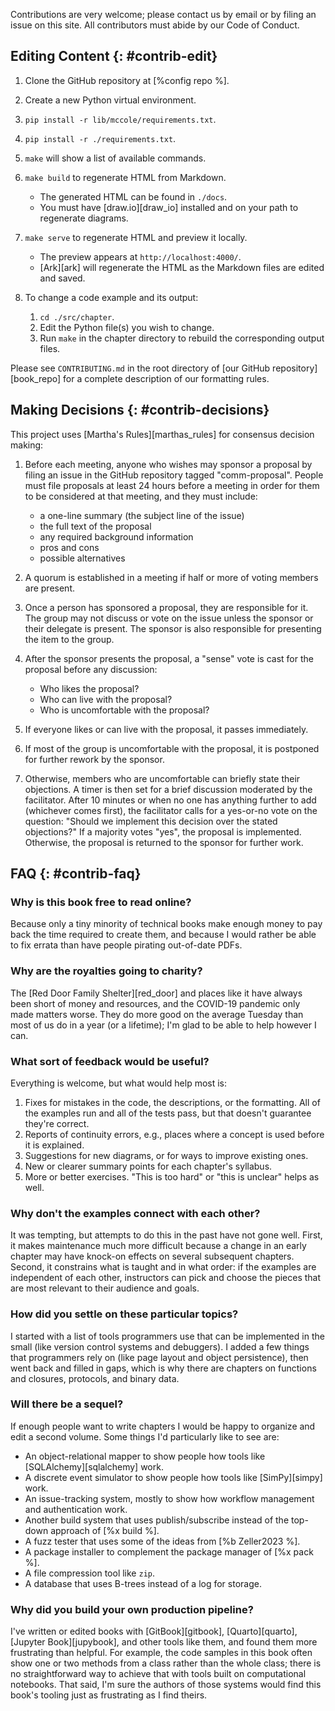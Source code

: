 Contributions are very welcome;
please contact us by email or by filing an issue on this site.
All contributors must abide by our Code of Conduct.

## Editing Content {: #contrib-edit}

1.  Clone the GitHub repository at [%config repo %].

1.  Create a new Python virtual environment.

1.  `pip install -r lib/mccole/requirements.txt`.

1.  `pip install -r ./requirements.txt`.

1.  `make` will show a list of available commands.

1.  `make build` to regenerate HTML from Markdown.
    -   The generated HTML can be found in `./docs`.
    -   You must have [draw.io][draw_io] installed and on your path to regenerate diagrams.

1.  `make serve` to regenerate HTML and preview it locally.
    -   The preview appears at `http://localhost:4000/`.
    -   [Ark][ark] will regenerate the HTML as the Markdown files are edited and saved.

1.  To change a code example and its output:
    1.  `cd ./src/chapter`.
    1.  Edit the Python file(s) you wish to change.
    1.  Run `make` in the chapter directory to rebuild the corresponding output files.

Please see `CONTRIBUTING.md` in the root directory of [our GitHub repository][book_repo]
for a complete description of our formatting rules.

## Making Decisions {: #contrib-decisions}

This project uses [Martha's Rules][marthas_rules] for consensus decision making:

1.  Before each meeting, anyone who wishes may sponsor a proposal by filing an
    issue in the GitHub repository tagged "comm-proposal".  People must file proposals
    at least 24 hours before a meeting in order for them to be considered at that
    meeting, and they must include:
    -   a one-line summary (the subject line of the issue)
    -   the full text of the proposal
    -   any required background information
    -   pros and cons
    -   possible alternatives

2.  A quorum is established in a meeting if half or more of voting members are
    present.

3.  Once a person has sponsored a proposal, they are responsible for it.  The
    group may not discuss or vote on the issue unless the sponsor or their
    delegate is present.  The sponsor is also responsible for presenting the
    item to the group.

4.  After the sponsor presents the proposal, a "sense" vote is cast for the
    proposal before any discussion:
    -   Who likes the proposal?
    -   Who can live with the proposal?
    -   Who is uncomfortable with the proposal?

5.  If everyone likes or can live with the proposal, it passes immediately.

6.  If most of the group is uncomfortable with the proposal, it is postponed for
    further rework by the sponsor.

7.  Otherwise, members who are uncomfortable can briefly state their objections.
    A timer is then set for a brief discussion moderated by the facilitator.
    After 10 minutes or when no one has anything further to add (whichever comes
    first), the facilitator calls for a yes-or-no vote on the question: "Should
    we implement this decision over the stated objections?"  If a majority votes
    "yes", the proposal is implemented.  Otherwise, the proposal is returned to
    the sponsor for further work.

## FAQ {: #contrib-faq}

### Why is this book free to read online?

Because only a tiny minority of technical books make enough money
to pay back the time required to create them,
and because I would rather be able to fix errata
than have people pirating out-of-date PDFs.

### Why are the royalties going to charity?

The [Red Door Family Shelter][red_door] and places like it
have always been short of money and resources,
and the COVID-19 pandemic only made matters worse.
They do more good on the average Tuesday than most of us do in a year
(or a lifetime);
I'm glad to be able to help however I can.

### What sort of feedback would be useful?

Everything is welcome, but what would help most is:

1.  Fixes for mistakes in the code, the descriptions, or the formatting.
    All of the examples run and all of the tests pass,
    but that doesn't guarantee they're correct.
1.  Reports of continuity errors,
    e.g.,
    places where a concept is used before it is explained.
1.  Suggestions for new diagrams, or for ways to improve existing ones.
1.  New or clearer summary points for each chapter's syllabus.
1.  More or better exercises.
    "This is too hard" or "this is unclear" helps as well.

### Why don't the examples connect with each other?

It was tempting, but attempts to do this in the past have not gone well.
First, it makes maintenance much more difficult
because a change in an early chapter may have knock-on effects on several subsequent chapters.
Second, it constrains what is taught and in what order:
if the examples are independent of each other,
instructors can pick and choose the pieces that are most relevant to their audience and goals.

### How did you settle on these particular topics?

I started with a list of tools programmers use that can be implemented in the small
(like version control systems and debuggers).
I added a few things that programmers rely on (like page layout and object persistence),
then went back and filled in gaps,
which is why there are chapters on functions and closures, protocols, and binary data.

### Will there be a sequel?

If enough people want to write chapters I would be happy to organize and edit a second volume.
Some things I'd particularly like to see are:

-   An object-relational mapper to show people how tools like [SQLAlchemy][sqlalchemy] work.
-   A discrete event simulator to show people how tools like [SimPy][simpy] work.
-   An issue-tracking system, mostly to show how workflow management and authentication work.
-   Another build system that uses publish/subscribe instead of the top-down approach of [%x build %].
-   A fuzz tester that uses some of the ideas from [%b Zeller2023 %].
-   A package installer to complement the package manager of [%x pack %].
-   A file compression tool like `zip`.
-   A database that uses B-trees instead of a log for storage.

### Why did you build your own production pipeline?

I've written or edited books with [GitBook][gitbook], [Quarto][quarto], [Jupyter Book][jupybook],
and other tools like them,
and found them more frustrating than helpful.
For example,
the code samples in this book often show one or two methods from a class
rather than the whole class;
there is no straightforward way to achieve that with tools built on computational notebooks.
That said,
I'm sure the authors of those systems would find this book's tooling
just as frustrating as I find theirs.
